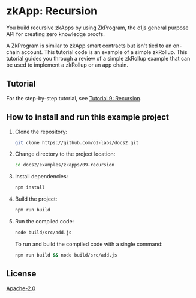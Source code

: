 # zkApp: Recursion

You build recursive zkApps by using ZkProgram, the o1js general purpose API for creating zero knowledge proofs. 

A ZkProgram is similar to zkApp smart contracts but isn't tied to an on-chain account. This tutorial code is an example of a simple zkRollup. This tutorial guides you through a review of a simple zkRollup example that can be used to implement a zkRollup or an app chain.

## Tutorial

For the step-by-step tutorial, see [Tutorial 9: Recursion](https://docs.minaprotocol.com/zkapps/tutorials/recursion).

## How to install and run this example project

1. Clone the repository:
    ```sh
    git clone https://github.com/o1-labs/docs2.git
    ```
2. Change directory to the project location:
    ```sh
    cd docs2/examples/zkapps/09-recursion
    ```
3. Install dependencies:
    ```sh
    npm install
    ```

4. Build the project:
    ```sh
    npm run build
    ```

5. Run the compiled code:
    ```sh
    node build/src/add.js
    ```
    To run and build the compiled code with a single command:
    ```sh
    npm run build && node build/src/add.js
    ```

## License

[Apache-2.0](LICENSE)


